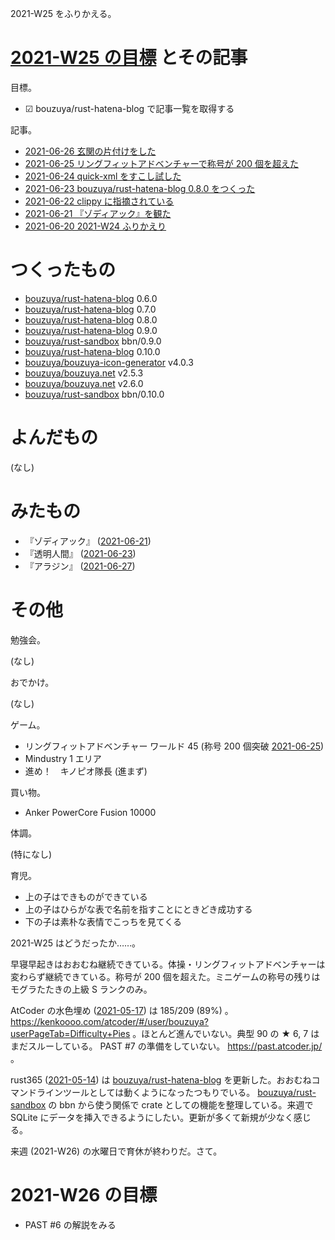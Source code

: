 2021-W25 をふりかえる。

# [2021-W25 の目標][2021-06-20] とその記事

目標。

- ☑ bouzuya/rust-hatena-blog で記事一覧を取得する

記事。

- [2021-06-26 玄関の片付けをした][2021-06-26]
- [2021-06-25 リングフィットアドベンチャーで称号が 200 個を超えた][2021-06-25]
- [2021-06-24 quick-xml をすこし試した][2021-06-24]
- [2021-06-23 bouzuya/rust-hatena-blog 0.8.0 をつくった][2021-06-23]
- [2021-06-22 clippy に指摘されている][2021-06-22]
- [2021-06-21 『ゾディアック』を観た][2021-06-21]
- [2021-06-20 2021-W24 ふりかえり][2021-06-20]

# つくったもの

- [bouzuya/rust-hatena-blog] 0.6.0
- [bouzuya/rust-hatena-blog] 0.7.0
- [bouzuya/rust-hatena-blog] 0.8.0
- [bouzuya/rust-hatena-blog] 0.9.0
- [bouzuya/rust-sandbox] bbn/0.9.0
- [bouzuya/rust-hatena-blog] 0.10.0
- [bouzuya/bouzuya-icon-generator] v4.0.3
- [bouzuya/bouzuya.net] v2.5.3
- [bouzuya/bouzuya.net] v2.6.0
- [bouzuya/rust-sandbox] bbn/0.10.0

# よんだもの

(なし)

# みたもの

- 『ゾディアック』 ([2021-06-21])
- 『透明人間』 ([2021-06-23])
- 『アラジン』 ([2021-06-27])

# その他

勉強会。

(なし)

おでかけ。

(なし)

ゲーム。

- リングフィットアドベンチャー ワールド 45 (称号 200 個突破 [2021-06-25])
- Mindustry 1 エリア
- 進め！　キノピオ隊長 (進まず)

買い物。

- Anker PowerCore Fusion 10000

体調。

(特になし)

育児。

- 上の子はできものができている
- 上の子はひらがな表で名前を指すことにときどき成功する
- 下の子は素朴な表情でこっちを見てくる

2021-W25 はどうだったか……。

早寝早起きはおおむね継続できている。体操・リングフィットアドベンチャーは変わらず継続できている。称号が 200 個を超えた。ミニゲームの称号の残りはモグラたたきの上級 S ランクのみ。

AtCoder の水色埋め ([2021-05-17]) は 185/209 (89%) 。 <https://kenkoooo.com/atcoder/#/user/bouzuya?userPageTab=Difficulty+Pies> 。ほとんど進んでいない。典型 90 の ★ 6, 7 はまだスルーしている。 PAST #7 の準備をしていない。 <https://past.atcoder.jp/> 。

rust365 ([2021-05-14]) は [bouzuya/rust-hatena-blog] を更新した。おおむねコマンドラインツールとしては動くようになったつもりでいる。 [bouzuya/rust-sandbox] の bbn から使う関係で crate としての機能を整理している。来週で SQLite にデータを挿入できるようにしたい。更新が多くて新規が少なく感じる。

来週 (2021-W26) の水曜日で育休が終わりだ。さて。

# 2021-W26 の目標

- PAST #6 の解説をみる

[2021-05-14]: https://blog.bouzuya.net/2021/05/14/
[2021-05-17]: https://blog.bouzuya.net/2021/05/17/
[2021-06-20]: https://blog.bouzuya.net/2021/06/20/
[2021-06-21]: https://blog.bouzuya.net/2021/06/21/
[2021-06-22]: https://blog.bouzuya.net/2021/06/22/
[2021-06-23]: https://blog.bouzuya.net/2021/06/23/
[2021-06-24]: https://blog.bouzuya.net/2021/06/24/
[2021-06-25]: https://blog.bouzuya.net/2021/06/25/
[2021-06-26]: https://blog.bouzuya.net/2021/06/26/
[2021-06-27]: https://blog.bouzuya.net/2021/06/27/
[bouzuya/bouzuya-icon-generator]: https://github.com/bouzuya/bouzuya-icon-generator
[bouzuya/bouzuya.net]: https://github.com/bouzuya/bouzuya.net
[bouzuya/rust-hatena-blog]: https://github.com/bouzuya/rust-hatena-blog
[bouzuya/rust-sandbox]: https://github.com/bouzuya/rust-sandbox
